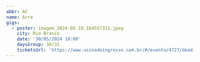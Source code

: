 ```yaml
---
abbr: AC
name: Acre
gigs:
  - poster: imagem_2024-05-18_164557311.jpeg
    city: Rio Branco
    date: '30/05/2024 18:00'
    daysGroup: 30/31
    ticketsUrl: 'https://www.usinadoingresso.com.br/#/evento/4727/dead-fish-5736'
---
```


